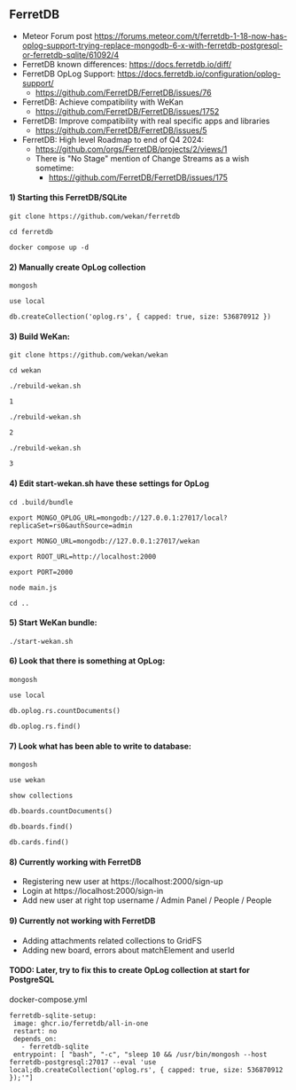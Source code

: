 ## FerretDB

- Meteor Forum post https://forums.meteor.com/t/ferretdb-1-18-now-has-oplog-support-trying-replace-mongodb-6-x-with-ferretdb-postgresql-or-ferretdb-sqlite/61092/4
- FerretDB known differences: https://docs.ferretdb.io/diff/
- FerretDB OpLog Support: https://docs.ferretdb.io/configuration/oplog-support/
  - https://github.com/FerretDB/FerretDB/issues/76
- FerretDB: Achieve compatibility with WeKan
  - https://github.com/FerretDB/FerretDB/issues/1752
- FerretDB: Improve compatibility with real specific apps and libraries
  - https://github.com/FerretDB/FerretDB/issues/5 
- FerretDB: High level Roadmap to end of Q4 2024:
  - https://github.com/orgs/FerretDB/projects/2/views/1
  - There is "No Stage" mention of Change Streams as a wish sometime:
    - https://github.com/FerretDB/FerretDB/issues/175

#### 1) Starting this FerretDB/SQLite

```
git clone https://github.com/wekan/ferretdb

cd ferretdb

docker compose up -d
```

#### 2) Manually create OpLog collection

```
mongosh

use local

db.createCollection('oplog.rs', { capped: true, size: 536870912 })
```

#### 3) Build WeKan:

```
git clone https://github.com/wekan/wekan

cd wekan

./rebuild-wekan.sh

1

./rebuild-wekan.sh

2

./rebuild-wekan.sh

3
```

#### 4) Edit start-wekan.sh have these settings for OpLog

```
cd .build/bundle

export MONGO_OPLOG_URL=mongodb://127.0.0.1:27017/local?replicaSet=rs0&authSource=admin

export MONGO_URL=mongodb://127.0.0.1:27017/wekan

export ROOT_URL=http://localhost:2000

export PORT=2000

node main.js

cd ..
```

#### 5) Start WeKan bundle:

```
./start-wekan.sh
```

#### 6) Look that there is something at OpLog:

```
mongosh

use local

db.oplog.rs.countDocuments()

db.oplog.rs.find()
```

#### 7) Look what has been able to write to database:

```
mongosh

use wekan

show collections

db.boards.countDocuments()

db.boards.find()

db.cards.find()
```

#### 8) Currently working with FerretDB

- Registering new user at https://localhost:2000/sign-up
- Login at https://localhost:2000/sign-in
- Add new user at right top username / Admin Panel / People / People

#### 9) Currently not working with FerretDB

- Adding attachments related collections to GridFS
- Adding new board, errors about matchElement and userId

#### TODO: Later, try to fix this to create OpLog collection at start for PostgreSQL

docker-compose.yml
```
ferretdb-sqlite-setup:
 image: ghcr.io/ferretdb/all-in-one
 restart: no
 depends_on:
   - ferretdb-sqlite
 entrypoint: [ "bash", "-c", "sleep 10 && /usr/bin/mongosh --host ferretdb-postgresql:27017 --eval 'use local;db.createCollection('oplog.rs', { capped: true, size: 536870912 });'"]
```
